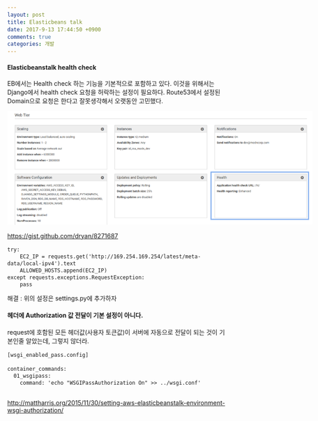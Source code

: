 ```yaml
---
layout: post
title: Elasticbeans talk
date: 2017-9-13 17:44:50 +0900
comments: true
categories: 개발
---
```


#### Elasticbeanstalk health check
EB에서는 Health check 하는 기능을 기본적으로 포함하고 있다. 이것을 위해서는 Django에서 health check 요청을 허락하는 설정이 필요하다.
Route53에서 설정된 Domain으로 요청은 한다고 잘못생각해서 오랫동안 고민했다.

<img src="images/elasticbeans-health-check-0913.png" style="max-width:700px">

https://gist.github.com/dryan/8271687

    try:
        EC2_IP = requests.get('http://169.254.169.254/latest/meta-data/local-ipv4').text
        ALLOWED_HOSTS.append(EC2_IP)
    except requests.exceptions.RequestException:
        pass

해결 : 위의 설정은 settings.py에 추가하자


#### 헤더에 Authorization 값 전달이 기본 설정이 아니다.
request에 호함된 모든 헤더값(사용자 토큰값)이 서버에 자동으로 전달이 되는 것이 기본인줄 알았는데, 그렇지 않더라. 

``` 
[wsgi_enabled_pass.config]

container_commands:
  01_wsgipass:
    command: 'echo "WSGIPassAuthorization On" >> ../wsgi.conf'
    
```
http://mattharris.org/2015/11/30/setting-aws-elasticbeanstalk-environment-wsgi-authorization/
